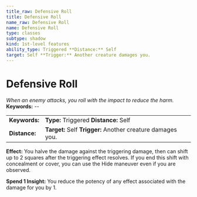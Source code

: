 ```yaml
---
title_raw: Defensive Roll
title: Defensive Roll
name_raw: Defensive Roll
name: Defensive Roll
type: classes
subtype: shadow
kind: 1st-level features
ability_type: Triggered **Distance:** Self
target: Self **Trigger:** Another creature damages you.
---
```


# Defensive Roll

*When an enemy attacks, you roll with the impact to reduce the harm.* **Keywords:** --

|               |                                                             |
| :------------ | :---------------------------------------------------------- |
| **Keywords:** | **Type:** Triggered **Distance:** Self                      |
| **Distance:** | **Target:** Self **Trigger:** Another creature damages you. |

**Effect:** You halve the damage against the triggering damage, then can shift up to 2 squares after the triggering effect resolves. If you end this shift with concealment or cover, you can use the Hide maneuver even if you are observed.

**Spend 1 Insight:** You reduce the potency of any effect associated with the damage for you by 1.
